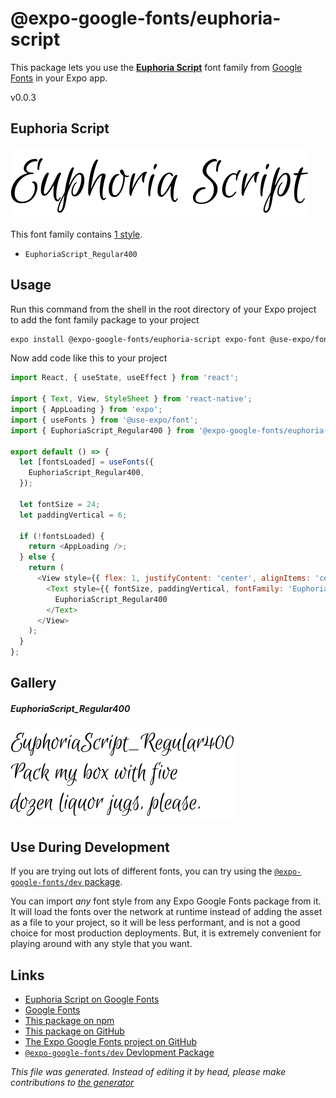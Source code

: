 # @expo-google-fonts/euphoria-script

This package lets you use the [**Euphoria Script**](https://fonts.google.com/specimen/Euphoria+Script) font family from [Google Fonts](https://fonts.google.com/) in your Expo app.

v0.0.3

## Euphoria Script

![Euphoria Script](./font-family.png)

This font family contains [1 style](#gallery).

- `EuphoriaScript_Regular400`

## Usage

Run this command from the shell in the root directory of your Expo project to add the font family package to your project
```sh
expo install @expo-google-fonts/euphoria-script expo-font @use-expo/font
```

Now add code like this to your project
```js
import React, { useState, useEffect } from 'react';

import { Text, View, StyleSheet } from 'react-native';
import { AppLoading } from 'expo';
import { useFonts } from '@use-expo/font';
import { EuphoriaScript_Regular400 } from '@expo-google-fonts/euphoria-script';

export default () => {
  let [fontsLoaded] = useFonts({
    EuphoriaScript_Regular400,
  });

  let fontSize = 24;
  let paddingVertical = 6;

  if (!fontsLoaded) {
    return <AppLoading />;
  } else {
    return (
      <View style={{ flex: 1, justifyContent: 'center', alignItems: 'center' }}>
        <Text style={{ fontSize, paddingVertical, fontFamily: 'EuphoriaScript_Regular400' }}>
          EuphoriaScript_Regular400
        </Text>
      </View>
    );
  }
};

```

## Gallery

##### EuphoriaScript_Regular400
![EuphoriaScript_Regular400](./49720d65299334ddc97b89311f78ec792b2862791a226a49f7bb5f8e19d709a5.ttf.png)


## Use During Development

If you are trying out lots of different fonts, you can try using the [`@expo-google-fonts/dev` package](https://www.npmjs.com/package/@expo-google-fonts/dev).

You can import *any* font style from any Expo Google Fonts package from it. It will load the fonts
over the network at runtime instead of adding the asset as a file to your project, so it will be 
less performant, and is not a good choice for most production deployments. But, it is extremely convenient
for playing around with any style that you want.

## Links

- [Euphoria Script on Google Fonts](https://fonts.google.com/specimen/Euphoria+Script)
- [Google Fonts](https://fonts.google.com/)
- [This package on npm](https://www.npmjs.com/package/@expo-google-fonts/euphoria-script)
- [This package on GitHub](https://github.com/expo/google-fonts/tree/master/font-packages/euphoria-script)
- [The Expo Google Fonts project on GitHub](https://github.com/expo/google-fonts)
- [`@expo-google-fonts/dev` Devlopment Package](https://github.com/expo/google-fonts/tree/master/font-packages/dev)


*This file was generated. Instead of editing it by head, please make contributions to [the generator](https://github.com/expo/google-fonts/tree/master/packages/generator)*

